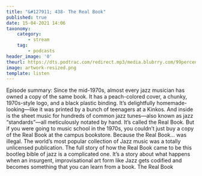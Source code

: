```yaml
---
title: "&#127911; 438- The Real Book"
published: true
date: 15-04-2021 14:06
taxonomy:
    category:
        - stream
    tag:
        - podcasts
header_image: '0'
theurl: https://dts.podtrac.com/redirect.mp3/media.blubrry.com/99percentinvisible/dovetail.prxu.org/96/aa5f2439-3414-4d15-a830-f84a1e88705d/01_438_The_Real_Book_pt01.mp3
image: artwork-resized.png
template: listen
--- 
```

Episode summary: Since the mid-1970s, almost every jazz musician has owned a copy of the same book. It has a peach-colored cover, a chunky, 1970s-style logo, and a black plastic binding. It’s delightfully homemade-looking—like it was printed by a bunch of teenagers at a Kinkos. And inside is the sheet music for hundreds of common jazz tunes—also known as jazz “standards”—all meticulously notated by hand. It’s called the Real Book. But if you were going to music school in the 1970s, you couldn’t just buy a copy of the Real Book at the campus bookstore. Because the Real Book… was illegal. The world’s most popular collection of Jazz music was a totally unlicensed publication. The full story of how the Real Book came to be this bootleg bible of jazz is a complicated one. It’s a story about what happens when an insurgent, improvisational art form like Jazz gets codified and becomes something that you can learn from a book. The Real Book
